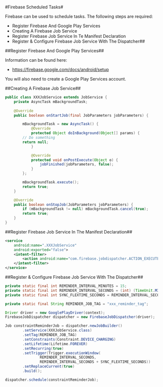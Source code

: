 #Firebase Scheduled Tasks#

Firebase can be used to schedule tasks. The following steps are required:


- Register Firebase And Google Play Services
- Creating A Firebase Job Service
- Register Firebase Job Service In Te Manifest Declaration
- Register & Configure Firebase Job Service With The Dispatcher##

##Register Firebase And Google Play Services##

Information can be found here:

- https://firebase.google.com/docs/android/setup

You will also need to create a Google Play Services account. 

##Creating A Firebase Job Service##

```java
public class XXXJobService extends JobService {
    private AsyncTask mBackgroundTask;
    
    @Override
    public boolean onStartJob(final JobParameters jobParameters) {

        mBackgroundTask = new AsyncTask() {
            @Override
            protected Object doInBackground(Object[] params) {
		// Do something
		return null;
            }

            @Override
            protected void onPostExecute(Object o) {
                jobFinished(jobParameters, false);
            }
        };

        mBackgroundTask.execute();
        return true;
    }

    @Override
    public boolean onStopJob(JobParameters jobParameters) {
        if (mBackgroundTask != null) mBackgroundTask.cancel(true);
        return true;
    }
}
```

##Register Firebase Job Service In The Manifest Declaration##

```xml
<service
	android:name=".XXXJobService"
	android:exported="false">
    <intent-filter>
        <action android:name="com.firebase.jobdispatcher.ACTION_EXECUTE"/>
    </intent-filter>
</service>
```

##Register & Configure Firebase Job Service With The Dispatcher##

```java
private static final int REMINDER_INTERVAL_MINUTES = 15;
private static final int REMINDER_INTERVAL_SECONDS = (int) (TimeUnit.MINUTES.toSeconds(REMINDER_INTERVAL_MINUTES));
private static final int SYNC_FLEXTIME_SECONDS = REMINDER_INTERVAL_SECONDS;

private static final String REMINDER_JOB_TAG = "xxx_reminder_tag";

Driver driver = new GooglePlayDriver(context);
FirebaseJobDispatcher dispatcher = new FirebaseJobDispatcher(driver);

Job constraintReminderJob = dispatcher.newJobBuilder()
        .setService(XXXJobService.class)
        .setTag(REMINDER_JOB_TAG)
        .setConstraints(Constraint.DEVICE_CHARGING)
        .setLifetime(Lifetime.FOREVER)
        .setRecurring(true)
        .setTrigger(Trigger.executionWindow(
                REMINDER_INTERVAL_SECONDS,
                REMINDER_INTERVAL_SECONDS + SYNC_FLEXTIME_SECONDS))
        .setReplaceCurrent(true)
        .build();

dispatcher.schedule(constraintReminderJob);
```